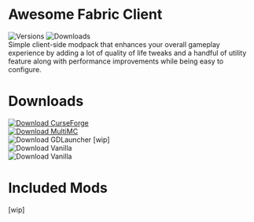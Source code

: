 # Awesome Fabric Client
![Versions](https://cf.way2muchnoise.eu/versions/awesome-fabric-client.svg?badge_style=for_the_badge) ![Downloads](https://cf.way2muchnoise.eu/full_awesome-fabric-client_downloads.svg?badge_style=for_the_badge)\
Simple client-side modpack that enhances your overall gameplay experience by adding a lot of quality of life tweaks and a handful of utility feature along with performance improvements while being easy to configure.

# Downloads
[![Download CurseForge](https://img.shields.io/badge/Download-CurseForge-e04e14?style=for-the-badge)](https://www.curseforge.com/minecraft/modpacks/awesome-fabric-client)\
[![Download MultiMC](https://img.shields.io/badge/Download-MultiMC-8ec73b?style=for-the-badge)](https://github.com/wrhamxyz/awesome-fabric-client/releases/download/1.1/Awesome.Fabric.Client.zip)\
![Download GDLauncher](https://img.shields.io/badge/Download-GDLauncher-365076?style=for-the-badge) [wip]\
![Download Vanilla](https://img.shields.io/badge/Not%20Supported-Vanilla%20(Default)%20Launcher-3b8526?style=for-the-badge)\
![Download Vanilla](https://img.shields.io/badge/Not%20Supported-Other%20Launcher-informational?style=for-the-badge)

# Included Mods
[wip]
